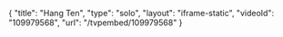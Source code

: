{
    "title": "Hang Ten",
    "type": "solo",
    "layout": "iframe-static",
    "videoId": "109979568",
    "url": "\/tvpembed\/109979568"
}